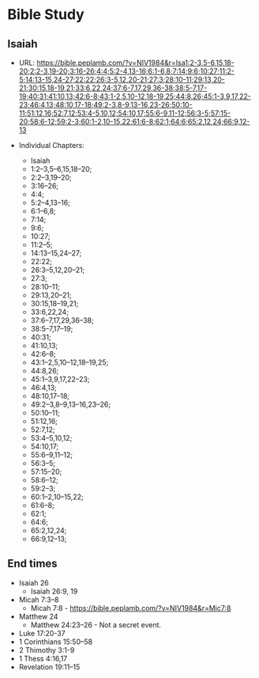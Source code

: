 # Bible Study

## Isaiah

* URL: <https://bible.peplamb.com/?v=NIV1984&r=Isa1:2-3,5-6,15,18-20;2:2-3,19-20;3:16-26;4:4;5:2-4,13-16;6:1-6,8;7:14;9:6;10:27;11:2-5;14:13-15,24-27;22:22;26:3-5,12,20-21;27:3;28:10-11;29:13,20-21;30:15,18-19,21;33:6,22,24;37:6-7,17,29,36-38;38:5-7,17-19;40:31;41:10,13;42:6-8;43:1-2,5,10-12,18-19,25;44:8,26;45:1-3,9,17,22-23;46:4,13;48:10,17-18;49:2-3,8-9,13-16,23-26;50:10-11;51:12,16;52:7,12;53:4-5,10,12;54:10,17;55:6-9,11-12;56:3-5;57:15-20;58:6-12;59:2-3;60:1-2,10-15,22;61:6-8;62:1;64:6;65:2,12,24;66:9,12-13>

* Individual Chapters:
  - Isaiah 
  - 1:2–3,5–6,15,18–20; 
  - 2:2–3,19–20; 
  - 3:16–26; 
  - 4:4; 
  - 5:2–4,13–16; 
  - 6:1–6,8; 
  - 7:14; 
  - 9:6; 
  - 10:27;  
  - 11:2–5;  
  - 14:13–15,24–27;  
  - 22:22;  
  - 26:3–5,12,20–21;  
  - 27:3;  
  - 28:10–11;  
  - 29:13,20–21;  
  - 30:15,18–19,21;  
  - 33:6,22,24;  
  - 37:6–7,17,29,36–38;  
  - 38:5–7,17–19;  
  - 40:31;  
  - 41:10,13;  
  - 42:6–8;  
  - 43:1–2,5,10–12,18–19,25;  
  - 44:8,26;  
  - 45:1–3,9,17,22–23;  
  - 46:4,13;  
  - 48:10,17–18;  
  - 49:2–3,8–9,13–16,23–26;  
  - 50:10–11;  
  - 51:12,16;  
  - 52:7,12;  
  - 53:4–5,10,12;  
  - 54:10,17;  
  - 55:6–9,11–12;  
  - 56:3–5;  
  - 57:15–20;  
  - 58:6–12;  
  - 59:2–3;  
  - 60:1–2,10–15,22;  
  - 61:6–8;  
  - 62:1;  
  - 64:6;  
  - 65:2,12,24;  
  - 66:9,12–13; 

## End times

* Isaiah 26
  - Isaiah 26:9, 19
* Micah 7:3–8
  - Micah 7:8 - <https://bible.peplamb.com/?v=NIV1984&r=Mic7:8>
* Matthew 24
  - Matthew 24:23–26 - Not a secret event.
* Luke 17:20-37
* 1 Corinthians 15:50–58
* 2 Thimothy 3:1-9
* 1 Thess 4:16,17
* Revelation 19:11–15
